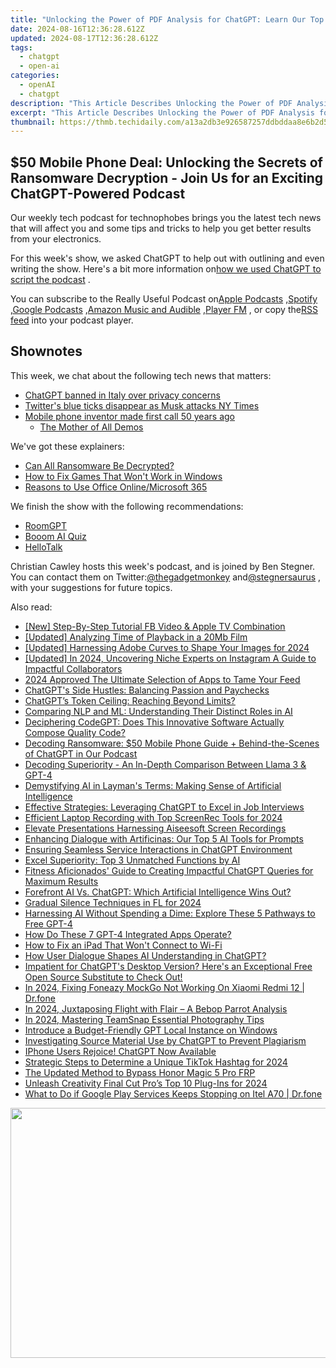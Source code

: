 ```yaml
---
title: "Unlocking the Power of PDF Analysis for ChatGPT: Learn Our Top 4 Techniques"
date: 2024-08-16T12:36:28.612Z
updated: 2024-08-17T12:36:28.612Z
tags:
  - chatgpt
  - open-ai
categories:
  - openAI
  - chatgpt
description: "This Article Describes Unlocking the Power of PDF Analysis for ChatGPT: Learn Our Top 4 Techniques"
excerpt: "This Article Describes Unlocking the Power of PDF Analysis for ChatGPT: Learn Our Top 4 Techniques"
thumbnail: https://thmb.techidaily.com/a13a2db3e926587257ddbddaa8e6b2d5c7f6b5a5b0f13a0f229c89b6858d4777.jpg
---
```


## $50 Mobile Phone Deal: Unlocking the Secrets of Ransomware Decryption - Join Us for an Exciting ChatGPT-Powered Podcast

 Our weekly tech podcast for technophobes brings you the latest tech news that will affect you and some tips and tricks to help you get better results from your electronics.

 For this week's show, we asked ChatGPT to help out with outlining and even writing the show. Here's a bit more information on[how we used ChatGPT to script the podcast](https://www.makeuseof.com/i-used-chatgpt-to-script-a-podcast-heres-what-happened/) .

 You can subscribe to the Really Useful Podcast on[Apple Podcasts](https://podcasts.apple.com/gb/podcast/the-really-useful-podcast/id1437847131?mt=2) ,[Spotify](https://open.spotify.com/show/283gDxLd6OTNEpRq6tN7ha) ,[Google Podcasts](https://www.google.com/podcasts?feed=aHR0cHM6Ly9hbmNob3IuZm0vcy8zMWJlNDcwL3BvZGNhc3QvcnNz) ,[Amazon Music and Audible](https://music.amazon.co.uk/podcasts/20ab73d4-5da2-46c7-a17f-dc6eb39bdb48/The-Really-Useful-Podcast) ,[Player FM](https://player.fm/series/the-really-useful-podcast-2491856) , or copy the[RSS feed](https://feeds.transistor.fm/the-really-useful-podcast) into your podcast player.

## Shownotes

This week, we chat about the following tech news that matters:

* [ChatGPT banned in Italy over privacy concerns](https://www.bbc.co.uk/news/technology-65139406)
* [Twitter's blue ticks disappear as Musk attacks NY Times](https://www.bbc.co.uk/news/technology-65156216)
* [Mobile phone inventor made first call 50 years ago](https://www.bbc.co.uk/news/technology-65112048)  
  * [The Mother of All Demos](https://www.youtube.com/watch?v=B6rKUf9DWRI)

We've got these explainers:

* [Can All Ransomware Be Decrypted?](https://www.makeuseof.com/can-all-ransomware-be-decrypted/)
* [How to Fix Games That Won't Work in Windows](https://www.makeuseof.com/fix-games-not-working-windows/)
* [Reasons to Use Office Online/Microsoft 365](https://www.makeuseof.com/tag/dont-pay-word-5-reasons-use-office-online/)

We finish the show with the following recommendations:

* [RoomGPT](http://https://www.roomgpt.io/)
* [Booom AI Quiz](https://booom.ai/)
* [HelloTalk](https://www.hellotalk.com/?lang=en)

 Christian Cawley hosts this week's podcast, and is joined by Ben Stegner. You can contact them on Twitter:[@thegadgetmonkey](https://twitter.com/thegadgetmonkey) and[@stegnersaurus](https://twitter.com/stegnersaurus) , with your suggestions for future topics.


<ins class="adsbygoogle"
     style="display:block"
     data-ad-format="autorelaxed"
     data-ad-client="ca-pub-7571918770474297"
     data-ad-slot="1223367746"></ins>



<ins class="adsbygoogle"
     style="display:block"
     data-ad-client="ca-pub-7571918770474297"
     data-ad-slot="8358498916"
     data-ad-format="auto"
     data-full-width-responsive="true"></ins>

<span class="atpl-alsoreadstyle">Also read:</span>
<div><ul>
<li><a href="https://facebook-clips.techidaily.com/new-step-by-step-tutorial-fb-video-and-apple-tv-combination/"><u>[New] Step-By-Step Tutorial  FB Video & Apple TV Combination</u></a></li>
<li><a href="https://extra-information.techidaily.com/updated-analyzing-time-of-playback-in-a-20mb-film/"><u>[Updated] Analyzing Time of Playback in a 20Mb Film</u></a></li>
<li><a href="https://fox-glue.techidaily.com/updated-harnessing-adobe-curves-to-shape-your-images-for-2024/"><u>[Updated] Harnessing Adobe Curves to Shape Your Images for 2024</u></a></li>
<li><a href="https://instagram-video-files.techidaily.com/updated-in-2024-uncovering-niche-experts-on-instagram-a-guide-to-impactful-collaborators/"><u>[Updated] In 2024, Uncovering Niche Experts on Instagram  A Guide to Impactful Collaborators</u></a></li>
<li><a href="https://twitter-videos.techidaily.com/2024-approved-the-ultimate-selection-of-apps-to-tame-your-feed/"><u>2024 Approved  The Ultimate Selection of Apps to Tame Your Feed</u></a></li>
<li><a href="https://tech-haven.techidaily.com/chatgpts-side-hustles-balancing-passion-and-paychecks/"><u>ChatGPT's Side Hustles: Balancing Passion and Paychecks</u></a></li>
<li><a href="https://tech-haven.techidaily.com/chatgpts-token-ceiling-reaching-beyond-limits/"><u>ChatGPT’s Token Ceiling: Reaching Beyond Limits?</u></a></li>
<li><a href="https://tech-haven.techidaily.com/comparing-nlp-and-ml-understanding-their-distinct-roles-in-ai/"><u>Comparing NLP and ML: Understanding Their Distinct Roles in AI</u></a></li>
<li><a href="https://tech-haven.techidaily.com/deciphering-codegpt-does-this-innovative-software-actually-compose-quality-code/"><u>Deciphering CodeGPT: Does This Innovative Software Actually Compose Quality Code?</u></a></li>
<li><a href="https://tech-haven.techidaily.com/decoding-ransomware-50-mobile-phone-guide-plus-behind-the-scenes-of-chatgpt-in-our-podcast/"><u>Decoding Ransomware: $50 Mobile Phone Guide + Behind-the-Scenes of ChatGPT in Our Podcast</u></a></li>
<li><a href="https://tech-haven.techidaily.com/decoding-superiority-an-in-depth-comparison-between-llama-3-and-gpt-4/"><u>Decoding Superiority - An In-Depth Comparison Between Llama 3 & GPT-4</u></a></li>
<li><a href="https://tech-haven.techidaily.com/demystifying-ai-in-laymans-terms-making-sense-of-artificial-intelligence/"><u>Demystifying AI in Layman's Terms: Making Sense of Artificial Intelligence</u></a></li>
<li><a href="https://tech-haven.techidaily.com/effective-strategies-leveraging-chatgpt-to-excel-in-job-interviews/"><u>Effective Strategies: Leveraging ChatGPT to Excel in Job Interviews</u></a></li>
<li><a href="https://screen-capture.techidaily.com/efficient-laptop-recording-with-top-screenrec-tools-for-2024/"><u>Efficient Laptop Recording with Top ScreenRec Tools for 2024</u></a></li>
<li><a href="https://screen-recording.techidaily.com/elevate-presentations-harnessing-aiseesoft-screen-recordings/"><u>Elevate Presentations  Harnessing Aiseesoft Screen Recordings</u></a></li>
<li><a href="https://tech-haven.techidaily.com/enhancing-dialogue-with-artificinas-our-top-5-ai-tools-for-prompts/"><u>Enhancing Dialogue with Artificinas: Our Top 5 AI Tools for Prompts</u></a></li>
<li><a href="https://tech-haven.techidaily.com/ensuring-seamless-service-interactions-in-chatgpt-environment/"><u>Ensuring Seamless Service Interactions in ChatGPT Environment</u></a></li>
<li><a href="https://tech-haven.techidaily.com/excel-superiority-top-3-unmatched-functions-by-ai/"><u>Excel Superiority: Top 3 Unmatched Functions by AI</u></a></li>
<li><a href="https://tech-haven.techidaily.com/fitness-aficionados-guide-to-creating-impactful-chatgpt-queries-for-maximum-results/"><u>Fitness Aficionados' Guide to Creating Impactful ChatGPT Queries for Maximum Results</u></a></li>
<li><a href="https://tech-haven.techidaily.com/forefront-ai-vs-chatgpt-which-artificial-intelligence-wins-out/"><u>Forefront AI Vs. ChatGPT: Which Artificial Intelligence Wins Out?</u></a></li>
<li><a href="https://some-knowledge.techidaily.com/gradual-silence-techniques-in-fl-for-2024/"><u>Gradual Silence Techniques in FL for 2024</u></a></li>
<li><a href="https://tech-haven.techidaily.com/harnessing-ai-without-spending-a-dime-explore-these-5-pathways-to-free-gpt-4/"><u>Harnessing AI Without Spending a Dime: Explore These 5 Pathways to Free GPT-4</u></a></li>
<li><a href="https://tech-haven.techidaily.com/how-do-these-7-gpt-4-integrated-apps-operate/"><u>How Do These 7 GPT-4 Integrated Apps Operate?</u></a></li>
<li><a href="https://tech-recovery.techidaily.com/how-to-fix-an-ipad-that-wont-connect-to-wi-fi/"><u>How to Fix an iPad That Won't Connect to Wi-Fi</u></a></li>
<li><a href="https://tech-haven.techidaily.com/how-user-dialogue-shapes-ai-understanding-in-chatgpt/"><u>How User Dialogue Shapes AI Understanding in ChatGPT?</u></a></li>
<li><a href="https://tech-haven.techidaily.com/impatient-for-chatgpts-desktop-version-heres-an-exceptional-free-open-source-substitute-to-check-out/"><u>Impatient for ChatGPT's Desktop Version? Here's an Exceptional Free Open Source Substitute to Check Out!</u></a></li>
<li><a href="https://review-topics.techidaily.com/in-2024-fixing-foneazy-mockgo-not-working-on-xiaomi-redmi-12-drfone-by-drfone-virtual-android/"><u>In 2024, Fixing Foneazy MockGo Not Working On Xiaomi Redmi 12 | Dr.fone</u></a></li>
<li><a href="https://extra-skills.techidaily.com/in-2024-juxtaposing-flight-with-flair-a-bebop-parrot-analysis/"><u>In 2024, Juxtaposing Flight with Flair – A Bebop Parrot Analysis</u></a></li>
<li><a href="https://snapchat-videos.techidaily.com/in-2024-mastering-teamsnap-essential-photography-tips/"><u>In 2024, Mastering TeamSnap  Essential Photography Tips</u></a></li>
<li><a href="https://tech-haven.techidaily.com/introduce-a-budget-friendly-gpt-local-instance-on-windows/"><u>Introduce a Budget-Friendly GPT Local Instance on Windows</u></a></li>
<li><a href="https://tech-haven.techidaily.com/investigating-source-material-use-by-chatgpt-to-prevent-plagiarism/"><u>Investigating Source Material Use by ChatGPT to Prevent Plagiarism</u></a></li>
<li><a href="https://tech-haven.techidaily.com/iphone-users-rejoice-chatgpt-now-available/"><u>IPhone Users Rejoice! ChatGPT Now Available</u></a></li>
<li><a href="https://tiktok-clips.techidaily.com/strategic-steps-to-determine-a-unique-tiktok-hashtag-for-2024/"><u>Strategic Steps to Determine a Unique TikTok Hashtag for 2024</u></a></li>
<li><a href="https://bypass-frp.techidaily.com/the-updated-method-to-bypass-honor-magic-5-pro-frp-by-drfone-android/"><u>The Updated Method to Bypass Honor Magic 5 Pro FRP</u></a></li>
<li><a href="https://some-approaches.techidaily.com/unleash-creativity-final-cut-pros-top-10-plug-ins-for-2024/"><u>Unleash Creativity  Final Cut Pro’s Top 10 Plug-Ins for 2024</u></a></li>
<li><a href="https://howto.techidaily.com/what-to-do-if-google-play-services-keeps-stopping-on-itel-a70-drfone-by-drfone-fix-android-problems-fix-android-problems/"><u>What to Do if Google Play Services Keeps Stopping on Itel A70 | Dr.fone</u></a></li>
</ul></div>

<!-- affiliate ads begin -->
<a href="https://aidotcom.pxf.io/c/5597632/2086436/19576" target="_top" id="2086436"><img src="//a.impactradius-go.com/display-ad/19576-2086436" border="0" alt="" width="1500" height="400"/></a><img height="0" width="0" src="https://imp.pxf.io/i/5597632/2086436/19576" style="position:absolute;visibility:hidden;" border="0" />
<!-- affiliate ads end -->